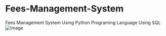 # Fees-Management-System
Fees Management System Using Python Programing Language 
Using SQL 
![image](https://github.com/MohammedFaizan6656/Fees-Management-System/assets/132083370/def5f4e9-dc2d-4aa3-bc8f-45fc5b889f93)



